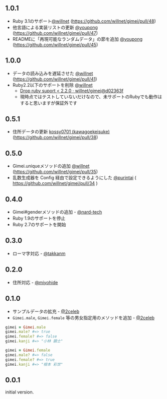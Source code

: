 ## 1.0.1

- Ruby 3.1のサポート[@willnet](https://github.com/willnet) (https://github.com/willnet/gimei/pull/48)
- 他言語による実装リストの更新 [@youpong](https://github.com/youpong) (https://github.com/willnet/gimei/pull/47)
- READMEに「再現可能なランダムデータ」の節を追加 [@youpong](https://github.com/youpong) (https://github.com/willnet/gimei/pull/45)

## 1.0.0

* データの読み込みを遅延させた [@willnet](https://github.com/willnet) (https://github.com/willnet/gimei/pull/41)
* Ruby2.2以下のサポートを削除 [@willnet](https://github.com/willnet)
  * [Drop ruby suport < 2.2.0 · willnet/gimei@d02363f](https://github.com/willnet/gimei/commit/d02363f2fc6ffa31a531576cb9f599a01e25194f)
  * 現時点ではテストしていないだけなので、未サポートのRubyでも動作はすると思いますが保証外です

## 0.5.1

* 住所データの更新 [kossy0701 (kawagoekeisuke)](https://github.com/kossy0701) (https://github.com/willnet/gimei/pull/38)

## 0.5.0

* Gimei.uniqueメソッドの追加 [@willnet](https://github.com/willnet) (https://github.com/willnet/gimei/pull/35)
* 乱数生成器を Config 経由で設定できるようにした [@purintai](https://github.com/purintai) ( https://github.com/willnet/gimei/pull/34  )

## 0.4.0

* Gimei#genderメソッドの追加 - [@nard-tech](https://github.com/nard-tech)
* Ruby 1.9のサポートを停止
* Ruby 2.7のサポートを開始

## 0.3.0

* ローマ字対応 - [@takkanm](https://github.com/takkanm)

## 0.2.0

* 住所対応 - [@miyohide](https://github.com/miyohide)

## 0.1.0

* サンプルデータの拡充 - [@2celeb](https://github.com/2celeb)
* `Gimei.male`, `Gimei.female` 等の男女指定用のメソッドを追加 - [@2celeb](https://github.com/2celeb)

```ruby
gimei = Gimei.male
gimei.male? #=> true
gimei.female? #=> false
gimei.kanji #=> "小林 顕士"

gimei = Gimei.female
gimei.male? #=> false
gimei.female? #=> true
gimei.kanji #=> "根本 彩世"
```

## 0.0.1

initial version.
